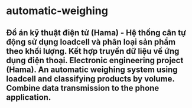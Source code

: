 # automatic-weighing
Đồ án kỹ thuật điện tử (Hama) - Hệ thống cân tự động sử dụng loadcell và phân loại sản phẩm theo khối lượng. Kết hợp truyền dữ liệu về ứng dụng điện thoại.
Electronic engineering project (Hama). An automatic weighing system using loadcell and classifying products by volume. Combine data transmission to the phone application.
-----
